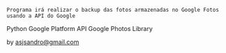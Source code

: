     Programa irá realizar o backup das fotos armazenadas no Google Fotos usando a API do Google

Python
Google Platform API
Google Photos Library

by asjsandro@gmail.com

